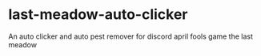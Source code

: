 # last-meadow-auto-clicker
An auto clicker and auto pest remover for discord april fools game the last meadow

